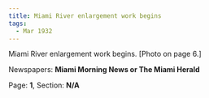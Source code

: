 ```yaml
---  
title: Miami River enlargement work begins  
tags:  
  - Mar 1932  
---  
```

  
Miami River enlargement work begins. [Photo on page 6.]  
  
Newspapers: **Miami Morning News or The Miami Herald**  
  
Page: **1**, Section: **N/A** 
